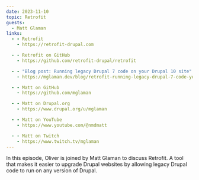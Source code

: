 ```yaml
---
date: 2023-11-10
topic: Retrofit
guests:
  - Matt Glaman
links:
  - - Retrofit
    - https://retrofit-drupal.com

  - - Retrofit on GitHub
    - https://github.com/retrofit-drupal/retrofit

  - - "Blog post: Running legacy Drupal 7 code on your Drupal 10 site"
    - https://mglaman.dev/blog/retrofit-running-legacy-drupal-7-code-your-drupal-10-site

  - - Matt on GitHub
    - https://github.com/mglaman

  - - Matt on Drupal.org
    - https://www.drupal.org/u/mglaman

  - - Matt on YouTube
    - https://www.youtube.com/@nmdmatt

  - - Matt on Twitch
    - https://www.twitch.tv/mglaman
---
```


In this episode, Oliver is joined by Matt Glaman to discuss Retrofit. A tool that makes it easier to upgrade Drupal websites by allowing legacy Drupal code to run on any version of Drupal.
